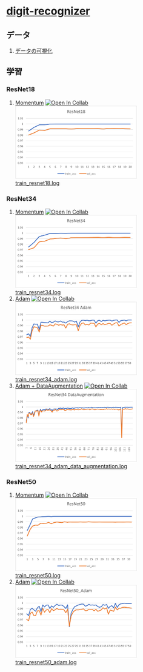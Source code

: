 # [digit-recognizer](https://www.kaggle.com/c/digit-recognizer)
## データ
1. [データの可視化](visualize.ipynb)
## 学習
### ResNet18
1. [Momentum](resnet18/train_resnet18.ipynb) [![Open In Collab](https://colab.research.google.com/assets/colab-badge.svg)](https://colab.research.google.com/github/yukiharada1228/digit_recognizer/blob/main/resnet18/train_resnet18.ipynb)<br>
<img src="resnet18/resnet18_learning_curve.png" width="320"/><br>
[train_resnet18.log](resnet18/train_resnet18.log)
### ResNet34
1. [Momentum](resnet34/train_resnet34.ipynb) [![Open In Collab](https://colab.research.google.com/assets/colab-badge.svg)](https://colab.research.google.com/github/yukiharada1228/digit_recognizer/blob/main/resnet34/train_resnet34.ipynb)<br>
<img src="resnet34/resnet34_learning_curve.png" width="320"/><br>
[train_resnet34.log](resnet34/train_resnet34.log)
2. [Adam](resnet34/train_resnet34_adam.ipynb) [![Open In Collab](https://colab.research.google.com/assets/colab-badge.svg)](https://colab.research.google.com/github/yukiharada1228/digit_recognizer/blob/main/resnet34/train_resnet34_adam.ipynb)<br>
<img src="resnet34/resnet34_adam_learning_curve.png" width="320"/><br>
[train_resnet34_adam.log](resnet34/train_resnet34_adam.log)
3. [Adam + DataAugmentation](resnet34/train_resnet34_adam_data_augmentation.ipynb) [![Open In Collab](https://colab.research.google.com/assets/colab-badge.svg)](https://colab.research.google.com/github/yukiharada1228/digit_recognizer/blob/main/resnet34/train_resnet34_adam_data_augmentation.ipynb)<br>
<img src="resnet34/resnet34_data_augmentation_learning_curve.png" width="320"/><br>
[train_resnet34_adam_data_augmentation.log](resnet34/train_resnet34_adam_data_augmentation.log)
### ResNet50
1. [Momentum](resnet50/train_resnet50.ipynb) [![Open In Collab](https://colab.research.google.com/assets/colab-badge.svg)](https://colab.research.google.com/github/yukiharada1228/digit_recognizer/blob/main/resnet50/train_resnet50.ipynb)<br>
<img src="resnet50/resnet50_learning_curve.png" width="320"/><br>
[train_resnet50.log](resnet50/train_resnet50.log)
2. [Adam](resnet50/train_resnet50_adam.ipynb) [![Open In Collab](https://colab.research.google.com/assets/colab-badge.svg)](https://colab.research.google.com/github/yukiharada1228/digit_recognizer/blob/main/resnet50/train_resnet50_adam.ipynb)<br>
<img src="resnet50/resnet50_Adam_learning_curve.png" width="320"/><br>
[train_resnet50_adam.log](resnet50/train_resnet50_adam.log)